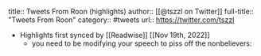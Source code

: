 title:: Tweets From Roon (highlights)
author:: [[@tszzl on Twitter]]
full-title:: "Tweets From Roon"
category:: #tweets
url:: https://twitter.com/tszzl

- Highlights first synced by [[Readwise]] [[Nov 19th, 2022]]
	- you need to be modifying your speech to piss off the nonbelievers: